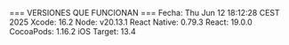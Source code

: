 === VERSIONES QUE FUNCIONAN ===
Fecha: Thu Jun 12 18:12:28 CEST 2025
Xcode: 16.2
Node: v20.13.1
React Native: 0.79.3
React: 19.0.0
CocoaPods: 1.16.2
iOS Target: 13.4
